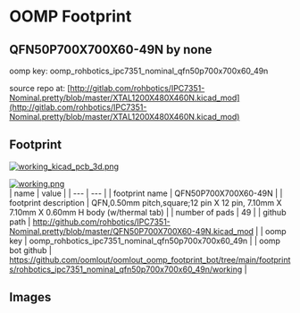 # OOMP Footprint  
## QFN50P700X700X60-49N  by none  
  
oomp key: oomp_rohbotics_ipc7351_nominal_qfn50p700x700x60_49n  
  
source repo at: [http://gitlab.com/rohbotics/IPC7351-Nominal.pretty/blob/master/XTAL1200X480X460N.kicad_mod](http://gitlab.com/rohbotics/IPC7351-Nominal.pretty/blob/master/XTAL1200X480X460N.kicad_mod)  
## Footprint  
  
[![working_kicad_pcb_3d.png](working_kicad_pcb_3d_600.png)](working_kicad_pcb_3d.png)  
  
[![working.png](working_600.png)](working.png)  
| name | value | 
| --- | --- | 
| footprint name | QFN50P700X700X60-49N | 
| footprint description | QFN,0.50mm pitch,square;12 pin X 12 pin, 7.10mm X 7.10mm X 0.60mm H body (w/thermal tab) | 
| number of pads | 49 | 
| github path | http://github.com/rohbotics/IPC7351-Nominal.pretty/blob/master/QFN50P700X700X60-49N.kicad_mod | 
| oomp key | oomp_rohbotics_ipc7351_nominal_qfn50p700x700x60_49n | 
| oomp bot github | https://github.com/oomlout/oomlout_oomp_footprint_bot/tree/main/footprints/rohbotics_ipc7351_nominal_qfn50p700x700x60_49n/working | 
## Images  
